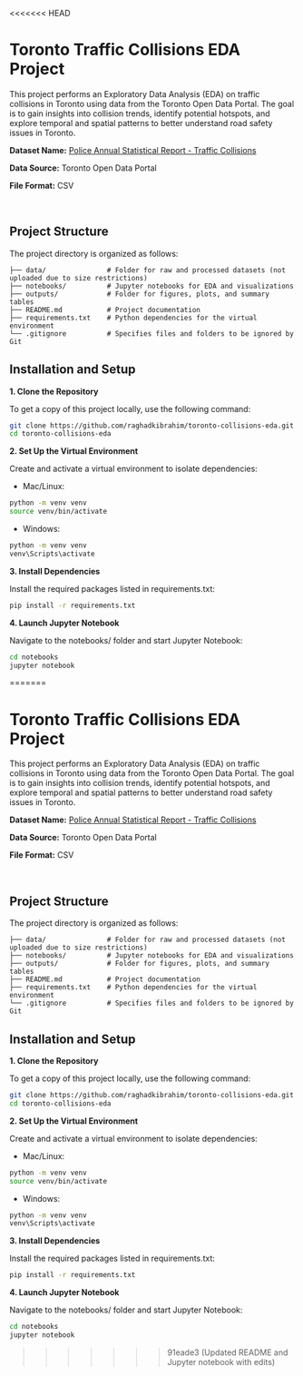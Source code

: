 <<<<<<< HEAD
# Toronto Traffic Collisions EDA Project

This project performs an Exploratory Data Analysis (EDA) on traffic collisions in Toronto using data from the Toronto Open Data Portal. The goal is to gain insights into collision trends, identify potential hotspots, and explore temporal and spatial patterns to better understand road safety issues in Toronto.

**Dataset Name:** [Police Annual Statistical Report - Traffic Collisions](https://open.toronto.ca/dataset/police-annual-statistical-report-traffic-collisions/)

**Data Source:** Toronto Open Data Portal

**File Format:** CSV

<br>

## Project Structure

The project directory is organized as follows:

```
├── data/               # Folder for raw and processed datasets (not uploaded due to size restrictions)
├── notebooks/          # Jupyter notebooks for EDA and visualizations
├── outputs/            # Folder for figures, plots, and summary tables
├── README.md           # Project documentation
├── requirements.txt    # Python dependencies for the virtual environment
└── .gitignore          # Specifies files and folders to be ignored by Git
```

## Installation and Setup

**1. Clone the Repository**

To get a copy of this project locally, use the following command:

```bash
git clone https://github.com/raghadkibrahim/toronto-collisions-eda.git
cd toronto-collisions-eda
```

**2. Set Up the Virtual Environment**

Create and activate a virtual environment to isolate dependencies:

- Mac/Linux:

```bash
python -m venv venv
source venv/bin/activate
```

- Windows:

```bash
python -m venv venv
venv\Scripts\activate
```

**3. Install Dependencies**

Install the required packages listed in requirements.txt:

```bash
pip install -r requirements.txt
```

**4. Launch Jupyter Notebook**

Navigate to the notebooks/ folder and start Jupyter Notebook:

```bash
cd notebooks
jupyter notebook
```
=======
# Toronto Traffic Collisions EDA Project

This project performs an Exploratory Data Analysis (EDA) on traffic collisions in Toronto using data from the Toronto Open Data Portal. The goal is to gain insights into collision trends, identify potential hotspots, and explore temporal and spatial patterns to better understand road safety issues in Toronto.

**Dataset Name:** [Police Annual Statistical Report - Traffic Collisions](https://open.toronto.ca/dataset/police-annual-statistical-report-traffic-collisions/)

**Data Source:** Toronto Open Data Portal

**File Format:** CSV

<br>

## Project Structure

The project directory is organized as follows:

```
├── data/               # Folder for raw and processed datasets (not uploaded due to size restrictions)
├── notebooks/          # Jupyter notebooks for EDA and visualizations
├── outputs/            # Folder for figures, plots, and summary tables
├── README.md           # Project documentation
├── requirements.txt    # Python dependencies for the virtual environment
└── .gitignore          # Specifies files and folders to be ignored by Git
```

## Installation and Setup

**1. Clone the Repository**

To get a copy of this project locally, use the following command:

```bash
git clone https://github.com/raghadkibrahim/toronto-collisions-eda.git
cd toronto-collisions-eda
```

**2. Set Up the Virtual Environment**

Create and activate a virtual environment to isolate dependencies:

- Mac/Linux:

```bash
python -m venv venv
source venv/bin/activate
```

- Windows:

```bash
python -m venv venv
venv\Scripts\activate
```

**3. Install Dependencies**

Install the required packages listed in requirements.txt:

```bash
pip install -r requirements.txt
```

**4. Launch Jupyter Notebook**

Navigate to the notebooks/ folder and start Jupyter Notebook:

```bash
cd notebooks
jupyter notebook
```
>>>>>>> 91eade3 (Updated README and Jupyter notebook with edits)
